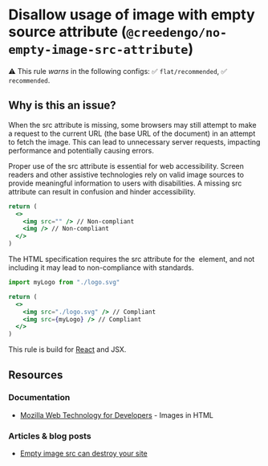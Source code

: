 # Disallow usage of image with empty source attribute (`@creedengo/no-empty-image-src-attribute`)

⚠️ This rule _warns_ in the following configs: ✅ `flat/recommended`, ✅ `recommended`.

<!-- end auto-generated rule header -->

## Why is this an issue?

When the src attribute is missing, some browsers may still attempt to make a request to the current URL (the base URL of
the document) in an attempt to fetch the image.
This can lead to unnecessary server requests, impacting performance and potentially causing errors.

Proper use of the src attribute is essential for web accessibility.
Screen readers and other assistive technologies rely on valid image sources to provide meaningful information to users
with disabilities.
A missing src attribute can result in confusion and hinder accessibility.

```jsx
return (
  <>
    <img src="" /> // Non-compliant
    <img /> // Non-compliant
  </>
)
```

The HTML specification requires the src attribute for the <img> element, and not including it may lead to non-compliance
with standards.

```jsx
import myLogo from "./logo.svg"

return (
  <>
    <img src="./logo.svg" /> // Compliant
    <img src={myLogo} /> // Compliant
  </>
)
```

This rule is build for [React](https://react.dev/) and JSX.

## Resources

### Documentation

- [Mozilla Web Technology for Developers](https://developer.mozilla.org/en-US/docs/Learn/HTML/Multimedia_and_embedding/Images_in_HTML) -
  Images in HTML

### Articles & blog posts

- [Empty image src can destroy your site](https://humanwhocodes.com/blog/2009/11/30/empty-image-src-can-destroy-your-site/)

